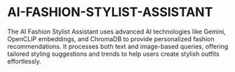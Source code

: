 # AI-FASHION-STYLIST-ASSISTANT
The AI Fashion Stylist Assistant uses advanced AI technologies like Gemini, OpenCLIP embeddings, and ChromaDB to provide personalized fashion recommendations. It processes both text and image-based queries, offering tailored styling suggestions and trends to help users create stylish outfits effortlessly.
